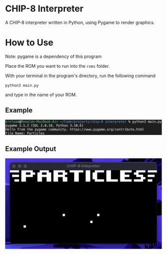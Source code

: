 # CHIP-8 Interpreter

A CHIP-8 interpreter written in Python, using Pygame to render graphics.

# How to Use

Note: pygame is a dependency of this program

Place the ROM you want to run into the ```roms``` folder.

With your terminal in the program's directory, run the following command
```
python3 main.py
```
and type in the name of your ROM.

## Example

![Example Usage of CHIP-8 Interpreter](/media/example.png)

## Example Output

![Example Output of CHIP-8 Interpreter](/media/particles.gif)
